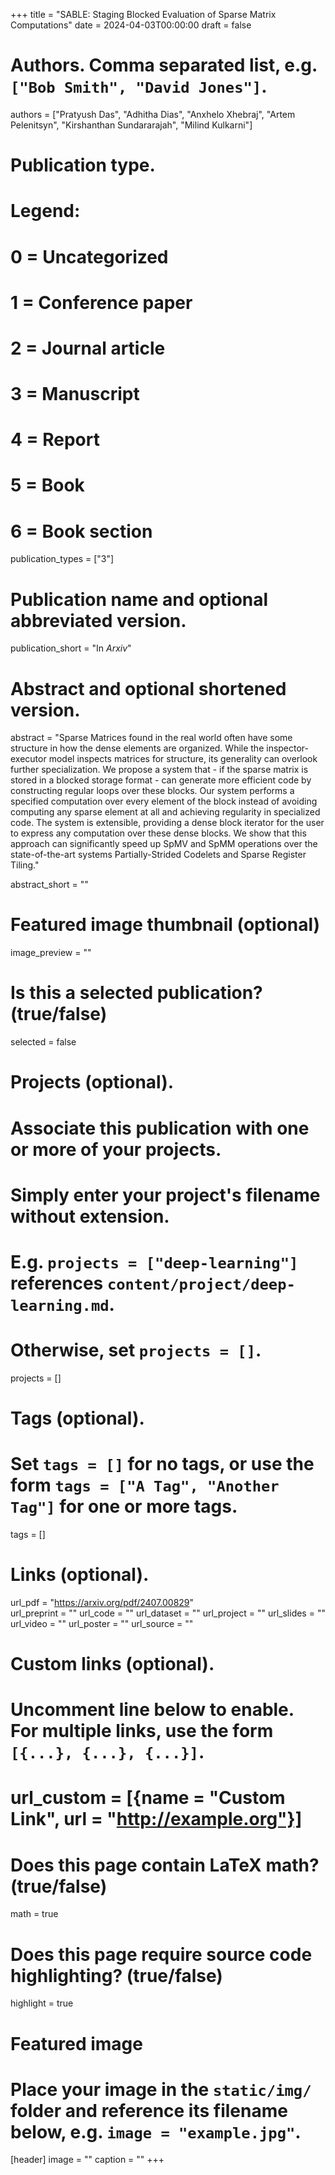 +++
title = "SABLE: Staging Blocked Evaluation of Sparse Matrix Computations"
date = 2024-04-03T00:00:00
draft = false

# Authors. Comma separated list, e.g. `["Bob Smith", "David Jones"]`.
authors = ["Pratyush Das", "Adhitha Dias", "Anxhelo Xhebraj", "Artem Pelenitsyn", "Kirshanthan Sundararajah", "Milind Kulkarni"]

# Publication type.
# Legend:
# 0 = Uncategorized
# 1 = Conference paper
# 2 = Journal article
# 3 = Manuscript
# 4 = Report
# 5 = Book
# 6 = Book section
publication_types = ["3"]

# Publication name and optional abbreviated version.
publication_short = "In *Arxiv*"

# Abstract and optional shortened version.

abstract = "Sparse Matrices found in the real world often have some structure in how the dense elements are organized. While the inspector-executor model inspects matrices for structure, its generality can overlook further specialization. We propose a system that - if the sparse matrix is stored in a blocked storage format - can generate more efficient code by constructing regular loops over these blocks. Our system performs a specified computation over every element of the block instead of avoiding computing any sparse element at all and achieving regularity in specialized code. The system is extensible, providing a dense block iterator for the user to express any computation over these dense blocks. We show that this approach can significantly speed up SpMV and SpMM operations over the state-of-the-art systems Partially-Strided Codelets and Sparse Register Tiling."

abstract_short = ""

# Featured image thumbnail (optional)
image_preview = ""

# Is this a selected publication? (true/false)
selected = false

# Projects (optional).
#   Associate this publication with one or more of your projects.
#   Simply enter your project's filename without extension.
#   E.g. `projects = ["deep-learning"]` references `content/project/deep-learning.md`.
#   Otherwise, set `projects = []`.
projects = []

# Tags (optional).
#   Set `tags = []` for no tags, or use the form `tags = ["A Tag", "Another Tag"]` for one or more tags.
tags = []

# Links (optional).
url_pdf = "https://arxiv.org/pdf/2407.00829"           
url_preprint = ""
url_code = ""
url_dataset = ""
url_project = ""
url_slides = ""
url_video = ""
url_poster = ""
url_source = ""

# Custom links (optional).
#   Uncomment line below to enable. For multiple links, use the form `[{...}, {...}, {...}]`.
# url_custom = [{name = "Custom Link", url = "http://example.org"}]

# Does this page contain LaTeX math? (true/false)
math = true

# Does this page require source code highlighting? (true/false)
highlight = true

# Featured image
# Place your image in the `static/img/` folder and reference its filename below, e.g. `image = "example.jpg"`.
[header]
image = ""
caption = ""
+++